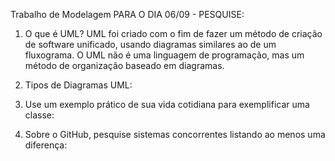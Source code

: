 Trabalho de Modelagem
PARA O DIA 06/09 - PESQUISE:

1. O que é UML?
UML foi criado com o fim de fazer um método de criação de software unificado, usando diagramas similares ao de um fluxograma. O UML não é uma linguagem de programação, mas um método de organização baseado em diagramas.

3. Tipos de Diagramas UML: 

4. Use um exemplo prático de sua vida cotidiana para exemplificar uma classe: 

5. Sobre o GitHub, pesquise sistemas concorrentes listando ao menos uma diferença: 
